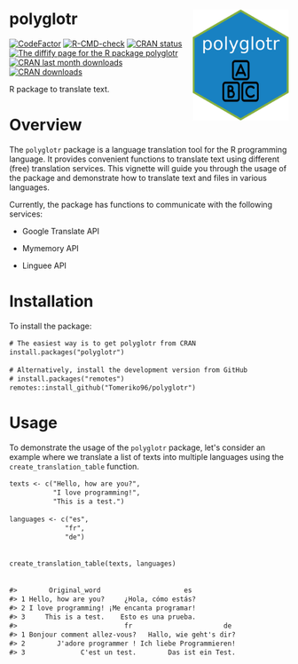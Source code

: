 # polyglotr <a href='https://github.com/Tomeriko96/polyglotr'><img src="man/figures/hex-polyglotr.png" style="float:right; height:200px;" height="200" align="right"/></a>

[![CodeFactor](https://www.codefactor.io/repository/github/Tomeriko96/polyglotr/badge)](https://www.codefactor.io/repository/github/Tomeriko96/polyglotr) [![R-CMD-check](https://github.com/Tomeriko96/polyglotr/actions/workflows/R-CMD-check.yaml/badge.svg)](https://github.com/Tomeriko96/polyglotr/actions/workflows/R-CMD-check.yaml) [![CRAN status](https://www.r-pkg.org/badges/version/polyglotr)](https://CRAN.R-project.org/package=polyglotr/) <a href="https://diffify.com/R/polyglotr" target="_blank"><img src="https://diffify.com/diffify-badge.svg" alt="The diffify page for the R package polyglotr" style="width: 100px; max-width: 100%;"/></a> [![CRAN last month downloads](https://cranlogs.r-pkg.org/badges/last-month/polyglotr?color=green/)](https://cran.r-project.org/package=polyglotr/) [![CRAN downloads](https://cranlogs.r-pkg.org/badges/grand-total/polyglotr?color=green/)](https://cran.r-project.org/package=polyglotr/)

R package to translate text.

# Overview

The `polyglotr` package is a language translation tool for the R programming language. It provides convenient functions to translate text using different (free) translation services. This vignette will guide you through the usage of the package and demonstrate how to translate text and files in various languages.

Currently, the package has functions to communicate with the following services:

-   Google Translate API

-   Mymemory API

-   Linguee API

# Installation

To install the package:

```{r}
# The easiest way is to get polyglotr from CRAN
install.packages("polyglotr")

# Alternatively, install the development version from GitHub
# install.packages("remotes")
remotes::install_github("Tomeriko96/polyglotr")
```

# Usage

To demonstrate the usage of the `polyglotr` package, let's consider an example where we translate a list of texts into multiple languages using the `create_translation_table` function.

```{r}
texts <- c("Hello, how are you?", 
           "I love programming!", 
           "This is a test.")

languages <- c("es", 
              "fr", 
              "de")


create_translation_table(texts, languages)


#>        Original_word                     es
#> 1 Hello, how are you?     ¿Hola, cómo estás?
#> 2 I love programming! ¡Me encanta programar!
#> 3     This is a test.    Esto es una prueba.
#>                           fr                       de
#> 1 Bonjour comment allez-vous?   Hallo, wie geht's dir?
#> 2        J'adore programmer ! Ich liebe Programmieren!
#> 3              C'est un test.        Das ist ein Test.

```
